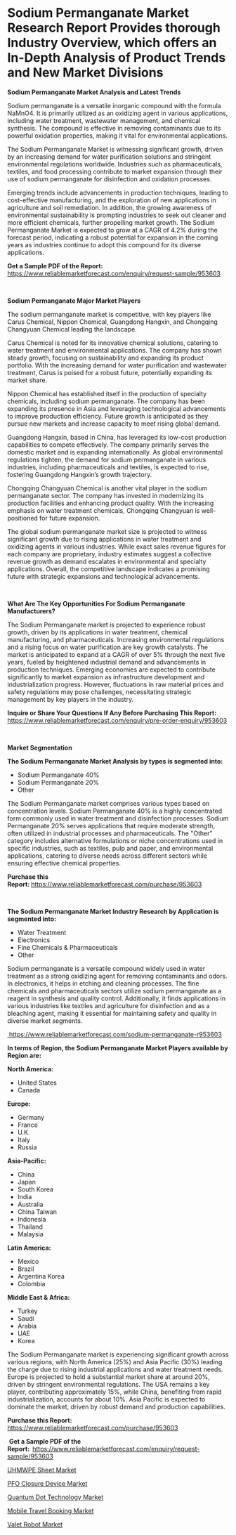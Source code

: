 <p><h1>Sodium Permanganate Market Research Report Provides thorough Industry Overview, which offers an In-Depth Analysis of Product Trends and New Market Divisions</h1></p><p><strong>Sodium Permanganate Market Analysis and Latest Trends</strong></p>
<p><p>Sodium permanganate is a versatile inorganic compound with the formula NaMnO4. It is primarily utilized as an oxidizing agent in various applications, including water treatment, wastewater management, and chemical synthesis. The compound is effective in removing contaminants due to its powerful oxidation properties, making it vital for environmental applications. </p><p>The Sodium Permanganate Market is witnessing significant growth, driven by an increasing demand for water purification solutions and stringent environmental regulations worldwide. Industries such as pharmaceuticals, textiles, and food processing contribute to market expansion through their use of sodium permanganate for disinfection and oxidation processes. </p><p>Emerging trends include advancements in production techniques, leading to cost-effective manufacturing, and the exploration of new applications in agriculture and soil remediation. In addition, the growing awareness of environmental sustainability is prompting industries to seek out cleaner and more efficient chemicals, further propelling market growth. The Sodium Permanganate Market is expected to grow at a CAGR of 4.2% during the forecast period, indicating a robust potential for expansion in the coming years as industries continue to adopt this compound for its diverse applications.</p></p>
<p><strong>Get a Sample PDF of the Report:&nbsp;</strong> <a href="https://www.reliablemarketforecast.com/enquiry/request-sample/953603?utm_campaign=2011&utm_medium=2&utm_source=Github&utm_content=ia&utm_term=07032025&utm_id=sodium-permanganate">https://www.reliablemarketforecast.com/enquiry/request-sample/953603</a></p>
<p>&nbsp;</p>
<p><strong>Sodium Permanganate Major Market Players</strong></p>
<p><p>The sodium permanganate market is competitive, with key players like Carus Chemical, Nippon Chemical, Guangdong Hangxin, and Chongqing Changyuan Chemical leading the landscape. </p><p>Carus Chemical is noted for its innovative chemical solutions, catering to water treatment and environmental applications. The company has shown steady growth, focusing on sustainability and expanding its product portfolio. With the increasing demand for water purification and wastewater treatment, Carus is poised for a robust future, potentially expanding its market share.</p><p>Nippon Chemical has established itself in the production of specialty chemicals, including sodium permanganate. The company has been expanding its presence in Asia and leveraging technological advancements to improve production efficiency. Future growth is anticipated as they pursue new markets and increase capacity to meet rising global demand.</p><p>Guangdong Hangxin, based in China, has leveraged its low-cost production capabilities to compete effectively. The company primarily serves the domestic market and is expanding internationally. As global environmental regulations tighten, the demand for sodium permanganate in various industries, including pharmaceuticals and textiles, is expected to rise, fostering Guangdong Hangxin’s growth trajectory.</p><p>Chongqing Changyuan Chemical is another vital player in the sodium permanganate sector. The company has invested in modernizing its production facilities and enhancing product quality. With the increasing emphasis on water treatment chemicals, Chongqing Changyuan is well-positioned for future expansion.</p><p>The global sodium permanganate market size is projected to witness significant growth due to rising applications in water treatment and oxidizing agents in various industries. While exact sales revenue figures for each company are proprietary, industry estimates suggest a collective revenue growth as demand escalates in environmental and specialty applications. Overall, the competitive landscape indicates a promising future with strategic expansions and technological advancements.</p></p>
<p>&nbsp;</p>
<p><strong>What Are The Key Opportunities For Sodium Permanganate Manufacturers?</strong></p>
<p><p>The Sodium Permanganate market is projected to experience robust growth, driven by its applications in water treatment, chemical manufacturing, and pharmaceuticals. Increasing environmental regulations and a rising focus on water purification are key growth catalysts. The market is anticipated to expand at a CAGR of over 5% through the next five years, fueled by heightened industrial demand and advancements in production techniques. Emerging economies are expected to contribute significantly to market expansion as infrastructure development and industrialization progress. However, fluctuations in raw material prices and safety regulations may pose challenges, necessitating strategic management by key players in the industry.</p></p>
<p><strong>Inquire or Share Your Questions If Any Before Purchasing This Report:</strong> <a href="https://www.reliablemarketforecast.com/enquiry/pre-order-enquiry/953603?utm_campaign=2011&utm_medium=2&utm_source=Github&utm_content=ia&utm_term=07032025&utm_id=sodium-permanganate">https://www.reliablemarketforecast.com/enquiry/pre-order-enquiry/953603</a></p>
<p>&nbsp;</p>
<p><strong>Market Segmentation</strong></p>
<p><strong>The Sodium Permanganate Market Analysis by types is segmented into:</strong></p>
<p><ul><li>Sodium Permanganate 40%</li><li>Sodium Permanganate 20%</li><li>Other</li></ul></p>
<p><p>The Sodium Permanganate market comprises various types based on concentration levels. Sodium Permanganate 40% is a highly concentrated form commonly used in water treatment and disinfection processes. Sodium Permanganate 20% serves applications that require moderate strength, often utilized in industrial processes and pharmaceuticals. The "Other" category includes alternative formulations or niche concentrations used in specific industries, such as textiles, pulp and paper, and environmental applications, catering to diverse needs across different sectors while ensuring effective chemical properties.</p></p>
<p><strong>Purchase this Report:&nbsp;</strong><a href="https://www.reliablemarketforecast.com/purchase/953603?utm_campaign=2011&utm_medium=2&utm_source=Github&utm_content=ia&utm_term=07032025&utm_id=sodium-permanganate">https://www.reliablemarketforecast.com/purchase/953603</a></p>
<p>&nbsp;</p>
<p><strong>The Sodium Permanganate Market Industry Research by Application is segmented into:</strong></p>
<p><ul><li>Water Treatment</li><li>Electronics</li><li>Fine Chemicals & Pharmaceuticals</li><li>Other</li></ul></p>
<p><p>Sodium permanganate is a versatile compound widely used in water treatment as a strong oxidizing agent for removing contaminants and odors. In electronics, it helps in etching and cleaning processes. The fine chemicals and pharmaceuticals sectors utilize sodium permanganate as a reagent in synthesis and quality control. Additionally, it finds applications in various industries like textiles and agriculture for disinfection and as a bleaching agent, making it essential for maintaining safety and quality in diverse market segments.</p></p>
<p><a href="https://www.reliablemarketforecast.com/sodium-permanganate-r953603?utm_campaign=2011&utm_medium=2&utm_source=Github&utm_content=ia&utm_term=07032025&utm_id=sodium-permanganate">&nbsp;https://www.reliablemarketforecast.com/sodium-permanganate-r953603</a></p>
<p><strong>In terms of Region, the Sodium Permanganate Market Players available by Region are:</strong></p>
<p>
    <p> <strong> North America: </strong>
        <ul>
            <li>United States</li>
            <li>Canada</li>
        </ul>
        </p> 
    <p> <strong> Europe: </strong>
        <ul>
            <li>Germany</li>
            <li>France</li>
            <li>U.K.</li>
            <li>Italy</li>
            <li>Russia</li>
        </ul>
        </p> 
    <p> <strong> Asia-Pacific: </strong>
        <ul>
            <li>China</li>
            <li>Japan</li>
            <li>South Korea</li>
            <li>India</li>
            <li>Australia</li>
            <li>China Taiwan</li>
            <li>Indonesia</li>
            <li>Thailand</li>
            <li>Malaysia</li>
        </ul>
        </p> 
    <p> <strong> Latin America: </strong>
        <ul>
            <li>Mexico</li>
            <li>Brazil</li>
            <li>Argentina Korea</li>
            <li>Colombia</li>
        </ul>
        </p> 
    <p> <strong> Middle East & Africa: </strong>
        <ul>
            <li>Turkey</li>
            <li>Saudi</li>
            <li>Arabia</li>
            <li>UAE</li>
            <li>Korea</li>
        </ul>
    </p>
    </p>
<p><p>The Sodium Permanganate market is experiencing significant growth across various regions, with North America (25%) and Asia Pacific (30%) leading the charge due to rising industrial applications and water treatment needs. Europe is projected to hold a substantial market share at around 20%, driven by stringent environmental regulations. The USA remains a key player, contributing approximately 15%, while China, benefiting from rapid industrialization, accounts for about 10%. Asia Pacific is expected to dominate the market, driven by robust demand and production capabilities.</p></p>
<p><strong>Purchase this Report: </strong><a href="https://www.reliablemarketforecast.com/purchase/953603?utm_campaign=2011&utm_medium=2&utm_source=Github&utm_content=ia&utm_term=07032025&utm_id=sodium-permanganate">https://www.reliablemarketforecast.com/purchase/953603</a></p>
<p>&nbsp;<strong>Get a Sample PDF of the Report:&nbsp;&nbsp;</strong><a href="https://www.reliablemarketforecast.com/enquiry/request-sample/953603?utm_campaign=2011&utm_medium=2&utm_source=Github&utm_content=ia&utm_term=07032025&utm_id=sodium-permanganate">https://www.reliablemarketforecast.com/enquiry/request-sample/953603</a></p>
<p><strong></strong></p>
<p><p><a href="https://github.com/lickoalyanep/Market-Research-Report-List-1/blob/main/uhmwpe-sheet-market.md?utm_campaign=2011&utm_medium=2&utm_source=Github&utm_content=ia&utm_term=07032025&utm_id=sodium-permanganate">UHMWPE Sheet Market</a></p><p><a href="https://github.com/miehldobin1w/Market-Research-Report-List-1/blob/main/pfo-closure-device-market.md?utm_campaign=2011&utm_medium=2&utm_source=Github&utm_content=ia&utm_term=07032025&utm_id=sodium-permanganate">PFO Closure Device Market</a></p><p><a href="https://github.com/meenafadilkh/Market-Research-Report-List-1/blob/main/quantum-dot-technology-market.md?utm_campaign=2011&utm_medium=2&utm_source=Github&utm_content=ia&utm_term=07032025&utm_id=sodium-permanganate">Quantum Dot Technology Market</a></p><p><a href="https://github.com/pupunhez/Market-Research-Report-List-1/blob/main/mobile-travel-booking-market.md?utm_campaign=2011&utm_medium=2&utm_source=Github&utm_content=ia&utm_term=07032025&utm_id=sodium-permanganate">Mobile Travel Booking Market</a></p><p><a href="https://github.com/gaiusmelyna/Market-Research-Report-List-1/blob/main/valet-robot-market.md?utm_campaign=2011&utm_medium=2&utm_source=Github&utm_content=ia&utm_term=07032025&utm_id=sodium-permanganate">Valet Robot Market</a></p></p>